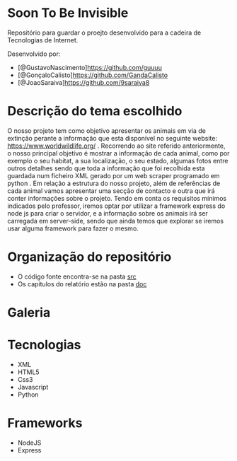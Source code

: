 # Soon To Be Invisible

Repositório para guardar o proejto desenvolvido para a cadeira de Tecnologias de Internet.

Desenvolvido por:
- [@GustavoNascimento]https://github.com/guuuu
- [@GonçaloCalisto]https://github.com/GandaCalisto
- [@JoaoSaraiva]https://github.com/9saraiva8

# Descrição do tema escolhido

O nosso projeto tem como objetivo apresentar os animais em via de extinção perante a informação que esta disponível no seguinte website: https://www.worldwildlife.org/ . Recorrendo ao site referido anteriormente, o nosso principal objetivo é mostrar a informação de cada animal, como por exemplo o seu habitat, a sua localização, o seu estado, algumas fotos entre outros detalhes sendo que toda a informação que foi recolhida esta guardada num ficheiro XML gerado por um web scraper programado em python . Em relação a estrutura do nosso projeto, além de referências de cada animal vamos apresentar uma secção de contacto e outra que irá conter informações sobre o projeto. Tendo em conta os requisitos mínimos indicados pelo professor, iremos optar por utilizar a framework express do node js para criar o servidor, e a informação sobre os animais irá ser carregada em server-side, sendo que ainda temos que explorar se iremos usar alguma framework para fazer o mesmo.

# Organização do repositório

- O código fonte encontra-se na pasta [src](https://github.com/GNGCJS/SoonToBeInvisible/tree/Production/src)
- Os capitulos do relatório estão na pasta [doc](https://github.com/GNGCJS/SoonToBeInvisible/tree/Production/doc)

# Galeria

# Tecnologias

- XML
- HTML5
- Css3
- Javascript
- Python

# Frameworks

- NodeJS
- Express

